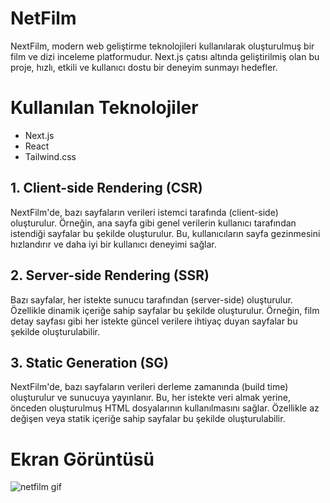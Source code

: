 
# NetFilm

NextFilm, modern web geliştirme teknolojileri kullanılarak oluşturulmuş bir film ve dizi inceleme platformudur. Next.js çatısı altında geliştirilmiş olan bu proje, hızlı, etkili ve kullanıcı dostu bir deneyim sunmayı hedefler.


# Kullanılan Teknolojiler

- Next.js
- React
- Tailwind.css

## 1. Client-side Rendering (CSR)
NextFilm'de, bazı sayfaların verileri istemci tarafında (client-side) oluşturulur. Örneğin, ana sayfa gibi genel verilerin kullanıcı tarafından istendiği sayfalar bu şekilde oluşturulur. Bu, kullanıcıların sayfa gezinmesini hızlandırır ve daha iyi bir kullanıcı deneyimi sağlar.

## 2. Server-side Rendering (SSR)
Bazı sayfalar, her istekte sunucu tarafından (server-side) oluşturulur. Özellikle dinamik içeriğe sahip sayfalar bu şekilde oluşturulur. Örneğin, film detay sayfası gibi her istekte güncel verilere ihtiyaç duyan sayfalar bu şekilde oluşturulabilir.

## 3. Static Generation (SG)
NextFilm'de, bazı sayfaların verileri derleme zamanında (build time) oluşturulur ve sunucuya yayınlanır. Bu, her istekte veri almak yerine, önceden oluşturulmuş HTML dosyalarının kullanılmasını sağlar. Özellikle az değişen veya statik içeriğe sahip sayfalar bu şekilde oluşturulabilir.

# Ekran Görüntüsü

![netfilm gif](https://github.com/aydincansu1/Next.js-Netfilm-Project/assets/134061696/12e3a1ce-8466-4f33-a0fc-51a7492459ec)
